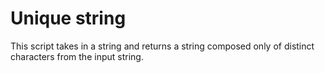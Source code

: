 # Unique string

This script takes in a string and returns a string composed only of distinct characters from the input string.

